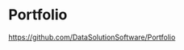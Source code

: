 # Portfolio

https://github.com/DataSolutionSoftware/Portfolio     
  
        
    
 
  
       
  
  
 
   

   
  
   
    
